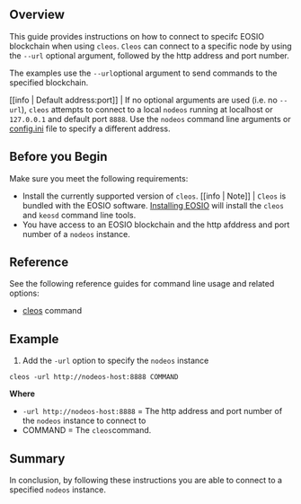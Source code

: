 ## Overview
This guide provides instructions on how to connect to specifc EOSIO blockchain when using `cleos`. `Cleos` can connect to a specific node by using the `--url` optional argument, followed by the http address and port number.

The examples use the `--url`optional argument to send commands to the specified blockchain.   

[[info | Default address:port]]
| If no optional arguments are used (i.e. no `--url`), `cleos` attempts to connect to a local `nodeos` running at localhost or `127.0.0.1` and default port `8888`. Use the `nodeos` command line arguments or [config.ini](../../nodeos/usage/nodeos-configuration/#configini-location) file to specify a different address.

<!--
devrel-1602
[config.ini](../../01_nodeos/02_usage/01_nodeos-configuration/#configini-location)
resolves incorrectly to:
/manuals/eos/latest/01_nodeos/usage/nodeos-configuration/#configini-location
(prefix number in "01_nodeos" not removed)
-->

## Before you Begin
Make sure you meet the following requirements: 

* Install the currently supported version of `cleos`.
[[info | Note]]
| `Cleos` is bundled with the EOSIO software. [Installing EOSIO](../../00_install/index.md) will install the `cleos` and `keosd` command line tools.  
* You have access to an EOSIO blockchain and the http afddress and port number of a `nodeos` instance. 

## Reference
See the following reference guides for command line usage and related options:

* [cleos](../index.md) command

## Example

1. Add the `-url` option to specify the `nodeos` instance 

```shell
cleos -url http://nodeos-host:8888 COMMAND
```
**Where**
* `-url http://nodeos-host:8888` = The http address and port number of the `nodeos` instance to connect to
* COMMAND = The `cleos`command.

## Summary
In conclusion, by following these instructions you are able to connect to a specified `nodeos` instance. 
